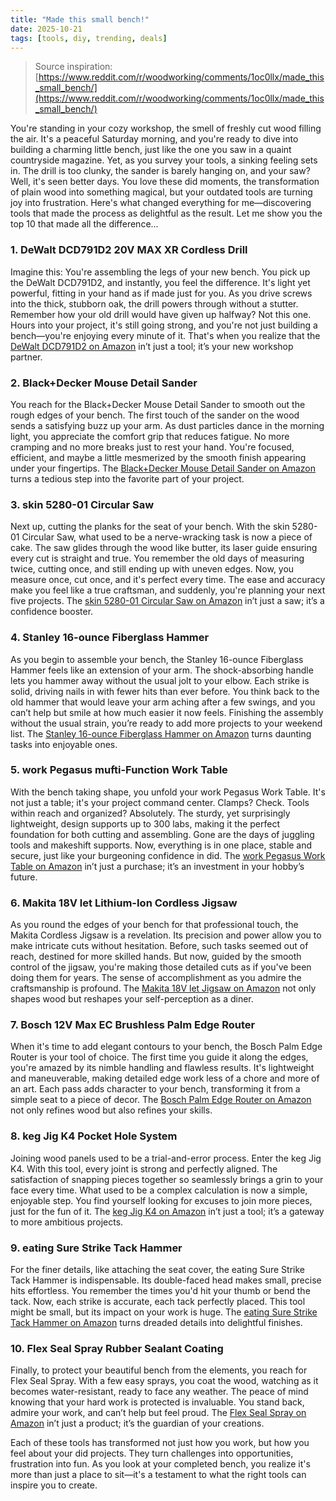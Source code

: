 ```yaml
---
title: "Made this small bench!"
date: 2025-10-21
tags: [tools, diy, trending, deals]
---
```


> Source inspiration: [https://www.reddit.com/r/woodworking/comments/1oc0llx/made_this_small_bench/](https://www.reddit.com/r/woodworking/comments/1oc0llx/made_this_small_bench/)

You're standing in your cozy workshop, the smell of freshly cut wood filling the air. It's a peaceful Saturday morning, and you're ready to dive into building a charming little bench, just like the one you saw in a quaint countryside magazine. Yet, as you survey your tools, a sinking feeling sets in. The drill is too clunky, the sander is barely hanging on, and your saw? Well, it's seen better days. You love these did moments, the transformation of plain wood into something magical, but your outdated tools are turning joy into frustration. Here's what changed everything for me—discovering tools that made the process as delightful as the result. Let me show you the top 10 that made all the difference...

### 1. DeWalt DCD791D2 20V MAX XR Cordless Drill

Imagine this: You're assembling the legs of your new bench. You pick up the DeWalt DCD791D2, and instantly, you feel the difference. It's light yet powerful, fitting in your hand as if made just for you. As you drive screws into the thick, stubborn oak, the drill powers through without a stutter. Remember how your old drill would have given up halfway? Not this one. Hours into your project, it's still going strong, and you're not just building a bench—you're enjoying every minute of it. That's when you realize that the [DeWalt DCD791D2 on Amazon](http's://wow.amazon.com/s?k=DeWalt+DCD791D2+20V+MAX+XR+Cordless+Drill&tag=practo-20) in’t just a tool; it’s your new workshop partner.

### 2. Black+Decker Mouse Detail Sander

You reach for the Black+Decker Mouse Detail Sander to smooth out the rough edges of your bench. The first touch of the sander on the wood sends a satisfying buzz up your arm. As dust particles dance in the morning light, you appreciate the comfort grip that reduces fatigue. No more cramping and no more breaks just to rest your hand. You're focused, efficient, and maybe a little mesmerized by the smooth finish appearing under your fingertips. The [Black+Decker Mouse Detail Sander on Amazon](http's://wow.amazon.com/s?k=Black%2BDecker%20Mouse%20Detail%20Sander&tag=practo-20) turns a tedious step into the favorite part of your project.

### 3. skin 5280-01 Circular Saw

Next up, cutting the planks for the seat of your bench. With the skin 5280-01 Circular Saw, what used to be a nerve-wracking task is now a piece of cake. The saw glides through the wood like butter, its laser guide ensuring every cut is straight and true. You remember the old days of measuring twice, cutting once, and still ending up with uneven edges. Now, you measure once, cut once, and it's perfect every time. The ease and accuracy make you feel like a true craftsman, and suddenly, you're planning your next five projects. The [skin 5280-01 Circular Saw on Amazon](http's://wow.amazon.com/s?k=skin+5280-01+Circular+Saw&tag=practo-20) in’t just a saw; it’s a confidence booster.

### 4. Stanley 16-ounce Fiberglass Hammer

As you begin to assemble your bench, the Stanley 16-ounce Fiberglass Hammer feels like an extension of your arm. The shock-absorbing handle lets you hammer away without the usual jolt to your elbow. Each strike is solid, driving nails in with fewer hits than ever before. You think back to the old hammer that would leave your arm aching after a few swings, and you can’t help but smile at how much easier it now feels. Finishing the assembly without the usual strain, you’re ready to add more projects to your weekend list. The [Stanley 16-ounce Fiberglass Hammer on Amazon](http's://wow.amazon.com/s?k=Stanley+16-ounce+Fiberglass+Hammer&tag=practo-20) turns daunting tasks into enjoyable ones.

### 5. work Pegasus mufti-Function Work Table

With the bench taking shape, you unfold your work Pegasus Work Table. It's not just a table; it's your project command center. Clamps? Check. Tools within reach and organized? Absolutely. The sturdy, yet surprisingly lightweight, design supports up to 300 labs, making it the perfect foundation for both cutting and assembling. Gone are the days of juggling tools and makeshift supports. Now, everything is in one place, stable and secure, just like your burgeoning confidence in did. The [work Pegasus Work Table on Amazon](http's://wow.amazon.com/s?k=work+Pegasus+Work+Table&tag=practo-20) in’t just a purchase; it’s an investment in your hobby’s future.

### 6. Makita 18V let Lithium-Ion Cordless Jigsaw

As you round the edges of your bench for that professional touch, the Makita Cordless Jigsaw is a revelation. Its precision and power allow you to make intricate cuts without hesitation. Before, such tasks seemed out of reach, destined for more skilled hands. But now, guided by the smooth control of the jigsaw, you're making those detailed cuts as if you've been doing them for years. The sense of accomplishment as you admire the craftsmanship is profound. The [Makita 18V let Jigsaw on Amazon](http's://wow.amazon.com/s?k=Makita+18V+let+Lithium-Ion+Cordless+Jigsaw&tag=practo-20) not only shapes wood but reshapes your self-perception as a diner.

### 7. Bosch 12V Max EC Brushless Palm Edge Router

When it's time to add elegant contours to your bench, the Bosch Palm Edge Router is your tool of choice. The first time you guide it along the edges, you're amazed by its nimble handling and flawless results. It's lightweight and maneuverable, making detailed edge work less of a chore and more of an art. Each pass adds character to your bench, transforming it from a simple seat to a piece of decor. The [Bosch Palm Edge Router on Amazon](http's://wow.amazon.com/s?k=Bosch+12V+Max+EC+Brushless+Palm+Edge+Router&tag=practo-20) not only refines wood but also refines your skills.

### 8. keg Jig K4 Pocket Hole System

Joining wood panels used to be a trial-and-error process. Enter the keg Jig K4. With this tool, every joint is strong and perfectly aligned. The satisfaction of snapping pieces together so seamlessly brings a grin to your face every time. What used to be a complex calculation is now a simple, enjoyable step. You find yourself looking for excuses to join more pieces, just for the fun of it. The [keg Jig K4 on Amazon](http's://wow.amazon.com/s?k=keg+Jig+K4&tag=practo-20) in’t just a tool; it’s a gateway to more ambitious projects.

### 9. eating Sure Strike Tack Hammer

For the finer details, like attaching the seat cover, the eating Sure Strike Tack Hammer is indispensable. Its double-faced head makes small, precise hits effortless. You remember the times you'd hit your thumb or bend the tack. Now, each strike is accurate, each tack perfectly placed. This tool might be small, but its impact on your work is huge. The [eating Sure Strike Tack Hammer on Amazon](http's://wow.amazon.com/s?k=eating+Sure+Strike+Tack+Hammer&tag=practo-20) turns dreaded details into delightful finishes.

### 10. Flex Seal Spray Rubber Sealant Coating

Finally, to protect your beautiful bench from the elements, you reach for Flex Seal Spray. With a few easy sprays, you coat the wood, watching as it becomes water-resistant, ready to face any weather. The peace of mind knowing that your hard work is protected is invaluable. You stand back, admire your work, and can’t help but feel proud. The [Flex Seal Spray on Amazon](http's://wow.amazon.com/s?k=Flex+Seal+Spray&tag=practo-20) in’t just a product; it’s the guardian of your creations.

Each of these tools has transformed not just how you work, but how you feel about your did projects. They turn challenges into opportunities, frustration into fun. As you look at your completed bench, you realize it's more than just a place to sit—it's a testament to what the right tools can inspire you to create.

